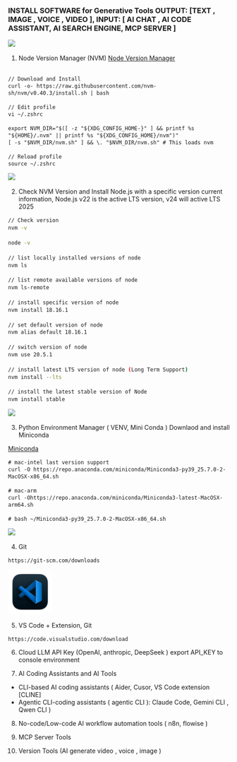 ### INSTALL SOFTWARE for Generative Tools OUTPUT: [TEXT , IMAGE , VOICE , VIDEO ], INPUT: [ AI CHAT , AI CODE ASSISTANT, AI SEARCH ENGINE, MCP SERVER ]

<img src="https://github.com/nvm-sh/logos/blob/main/nvm-logo-color-avatar-white.png" width="60">


1. Node Version Manager (NVM)
[Node Version Manager](https://github.com/nvm-sh/nvm)

```

// Download and Install
curl -o- https://raw.githubusercontent.com/nvm-sh/nvm/v0.40.3/install.sh | bash

// Edit profile
vi ~/.zshrc

export NVM_DIR="$([ -z "${XDG_CONFIG_HOME-}" ] && printf %s "${HOME}/.nvm" || printf %s "${XDG_CONFIG_HOME}/nvm")"
[ -s "$NVM_DIR/nvm.sh" ] && \. "$NVM_DIR/nvm.sh" # This loads nvm

// Reload profile
source ~/.zshrc

```
<img src="https://upload.wikimedia.org/wikipedia/commons/d/d9/Node.js_logo.svg" width="100">

2. Check NVM Version and Install Node.js with a specific version
current information, Node.js v22 is the active LTS version, v24 will active LTS 2025

```sh
// Check version
nvm -v

node -v 

// list locally installed versions of node
nvm ls

// list remote available versions of node
nvm ls-remote

// install specific version of node
nvm install 18.16.1

// set default version of node
nvm alias default 18.16.1

// switch version of node
nvm use 20.5.1

// install latest LTS version of node (Long Term Support)
nvm install --lts

// install the latest stable version of Node
nvm install stable

```


<img src="https://www.anaconda.com/wp-content/uploads/2024/11/2020_Anaconda_Logo_RGB_Corporate.png" width="150"> 

3. Python Environment Manager ( VENV, Mini Conda )
Downlaod and install Miniconda

[Miniconda](https://www.anaconda.com/docs/getting-started/miniconda/install#using-miniconda-in-a-commercial-setting)
```
# mac-intel last version support
curl -O https://repo.anaconda.com/miniconda/Miniconda3-py39_25.7.0-2-MacOSX-x86_64.sh

# mac-arm 
curl -Ohttps://repo.anaconda.com/miniconda/Miniconda3-latest-MacOSX-arm64.sh

# bash ~/Miniconda3-py39_25.7.0-2-MacOSX-x86_64.sh
```

<img src="https://git-scm.com/images/logo@2x.png" width="90">

4. Git
```
https://git-scm.com/downloads
```

<img src="https://github.com/karost/Generative-AI-for-Everyone/blob/main/images/icons/microsoft_visual_studio_code_macos_bigsur_icon_189957.png" width="100">

5. VS Code + Extension, Git

```
https://code.visualstudio.com/download
```

6. Cloud LLM API Key (OpenAI, anthropic, DeepSeek ) export API_KEY to console environment



7. AI Coding Assistants and AI Tools
- CLI-based AI coding assistants ( Aider, Cusor, VS Code extension [CLINE]
- Agentic CLI-coding assistants ( agentic CLI ):  Claude Code, Gemini CLI , Qwen CLI )

8. No-code/Low-code AI workflow automation tools ( n8n, flowise )


9. MCP Server Tools


10. Version Tools (AI generate video , voice , image )




